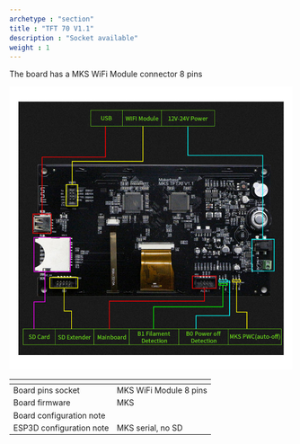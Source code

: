 ```yaml
---
archetype : "section"
title : "TFT 70 V1.1"
description : "Socket available"
weight : 1
---
```

The board has a MKS WiFi Module connector 8 pins

![step1](board.jpg)

| <!-- -->  | <!-- --> |
|-|-|
| Board pins socket | MKS WiFi Module 8 pins |
| Board firmware | MKS | 
| Board configuration note |
| ESP3D configuration note | MKS serial, no SD |